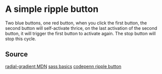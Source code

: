 # A simple ripple button 
Two blue buttons, one red button, when you click the first button, the second button will self-activate thrice, on the last activation of the second button, it will trigger the first button to activate again. The stop button will stop this cycle.


## Source
[radial-gradient MDN](https://developer.mozilla.org/en-US/docs/Web/CSS/radial-gradient)
[sass basics](https://sass-lang.com/guide)
[codepenn ripple button](https://codepen.io/finnhvman/pen/jLXKJw)